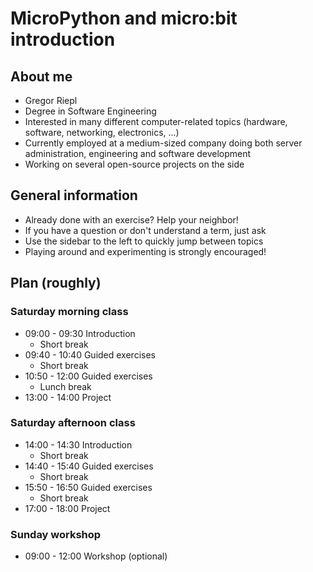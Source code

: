 # MicroPython and micro:bit introduction

## About me
* Gregor Riepl
* Degree in Software Engineering
* Interested in many different computer-related topics (hardware, software,
  networking, electronics, ...)
* Currently employed at a medium-sized company doing both server administration,
  engineering and software development
* Working on several open-source projects on the side

## General information

* Already done with an exercise? Help your neighbor!
* If you have a question or don't understand a term, just ask
* Use the sidebar to the left to quickly jump between topics
* Playing around and experimenting is strongly encouraged!

## Plan (roughly)

### Saturday morning class

* 09:00 - 09:30 Introduction
    * Short break
* 09:40 - 10:40 Guided exercises
    * Short break
* 10:50 - 12:00 Guided exercises
    * Lunch break
* 13:00 - 14:00 Project

### Saturday afternoon class

* 14:00 - 14:30 Introduction
    * Short break
* 14:40 - 15:40 Guided exercises
    * Short break
* 15:50 - 16:50 Guided exercises
    * Short break
* 17:00 - 18:00 Project

### Sunday workshop

* 09:00 - 12:00 Workshop (optional)

